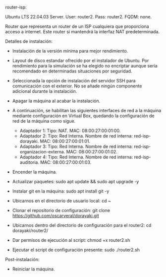 router-isp:

Ubuntu LTS 22.04.03 Server. 
User: router2. 
Pass: router2. 
FQDM: none.

Router que representa un router de un ISP cualquiera que proporciona acceso 
a internet. Este router si mantendrá la interfaz NAT predeterminada.

Detalles de instalación:

- Instalación de la versión mínima para mejor rendimiento.

- Layout de disco estandar ofrecido por el instalador de Ubuntu. Por rendimiento
	para la simulación se ha elegido no encriptar aunque sería recomendado en 
	determinadas situaciones por seguridad.

- Seleccionada la opción de instalación del servidor SSH para comunicación con 
	el exterior. No se añade ningún componente adicional durante la instalación.

- Apagar la máquina al acabar la instalación.

- A continuación, se habilitan las siguientes interfaces de red a la máquina 
	mediante configuración en Virtual Box, quedando la configuración de red de 
	la máquina como sigue.

	* Adaptador 1:
		Tipo: NAT.
		MAC: 08:00:27:00:01:00.
	* Adaptador 2:
		Tipo: Red Interna.
		Nombre de red interna: red-isp-dorayaki.
		MAC: 08:00:27:00:01:01.
	* Adaptador 3:
		Tipo: Red Interna.
		Nombre de red interna: red-isp-organizacion-externa.
		MAC: 08:00:27:00:01:02.
	* Adaptador 4:
		Tipo: Red Interna.
		Nombre de red interna: red-isp-auditoria.
		MAC: 08:00:27:00:01:03.

- Encender la máquina.
- Actualizar paquetes: sudo apt update && sudo apt upgrade -y
- Instalar git en la máquina: sudo apt install git -y
- Ubicarnos en el directorio de usuario local: cd ~
- Clonar el repositorio de configuración: 
	git clone https://github.com/oscarveral/dorayaki.git
- Ubicarnos dentro del directorio de configuración para el router2: 
	cd dorayaki/router2/
- Dar permisos de ejecución al script: chmod +x router2.sh
- Ejecutar el script de configuración presente: sudo ./router2.sh

Post-instalación:

- Reiniciar la máquina.